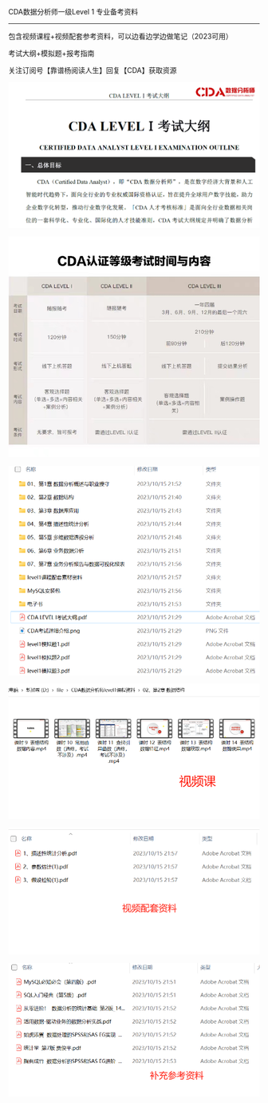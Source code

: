CDA数据分析师一级Level 1 专业备考资料

---

包含视频课程+视频配套参考资料，可以边看边学边做笔记（2023可用）

考试大纲+模拟题+报考指南

关注订阅号【靠谱杨阅读人生】回复【CDA】获取资源

![image-20231016120140096](https://raw.githubusercontent.com/SAH01/wordpress-img/master/imgs/202310161207775.png)

![image-20231016120442446](https://raw.githubusercontent.com/SAH01/wordpress-img/master/imgs/202310161207777.png)

![image-20231016120147718](https://raw.githubusercontent.com/SAH01/wordpress-img/master/imgs/202310161207778.png)

![image-20231016120154756](https://raw.githubusercontent.com/SAH01/wordpress-img/master/imgs/202310161207779.png)

![image-20231016120200343](https://raw.githubusercontent.com/SAH01/wordpress-img/master/imgs/202310161207780.png)

![image-20231016120206804](https://raw.githubusercontent.com/SAH01/wordpress-img/master/imgs/202310161207781.png)

